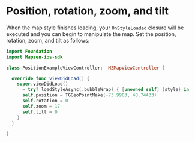 # Position, rotation, zoom, and tilt

When the map style finishes loading, your `OnStyleLoaded` closure will be executed and you can begin to manipulate the map. Set the position, rotation, zoom, and tilt as follows:

```swift
import Foundation
import Mapzen-ios-sdk

class PositionExampleViewController:  MZMapViewController {

  override func viewDidLoad() {
    super.viewDidLoad()
    _ = try? loadStyleAsync(.bubbleWrap) { [unowned self] (style) in
      self.position = TGGeoPointMake(-73.9903, 40.74433)
      self.rotation = 0
      self.zoom = 17
      self.tilt = 0
    }
  }

}
```
